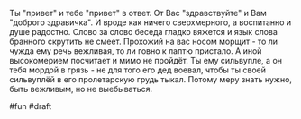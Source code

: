 Ты "привет" и тебе "привет" в ответ. От Вас "здравствуйте" и Вам "доброго здравичка". И вроде как ничего сверхмерного, а воспитанно и душе радостно. Слово за слово беседа гладко вяжется и язык слова бранного скрутить не смеет. Прохожий на вас носом морщит - то ли чужда ему речь вежливая, то ли говно к лаптю пристало. А иной высокомерием посчитает и мимо не пройдёт. Ты ему сильвупле, а он тебя мордой в грязь - не для того его дед воевал, чтобы ты своей сильвуплёй в его пролетарскую грудь тыкал. 
Потому меру знать нужно, быть вежливым, но не выебываться.

#fun
#draft
